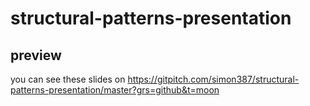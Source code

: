 # structural-patterns-presentation

## preview

you can see these slides on https://gitpitch.com/simon387/structural-patterns-presentation/master?grs=github&t=moon

